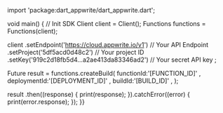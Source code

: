 import 'package:dart_appwrite/dart_appwrite.dart';

void main() { // Init SDK
  Client client = Client();
  Functions functions = Functions(client);

  client
    .setEndpoint('https://cloud.appwrite.io/v1') // Your API Endpoint
    .setProject('5df5acd0d48c2') // Your project ID
    .setKey('919c2d18fb5d4...a2ae413da83346ad2') // Your secret API key
  ;

  Future result = functions.createBuild(
    functionId:'[FUNCTION_ID]' ,
    deploymentId:'[DEPLOYMENT_ID]' ,
    buildId:'[BUILD_ID]' ,
  );

  result
    .then((response) {
      print(response);
    }).catchError((error) {
      print(error.response);
  });
}}
